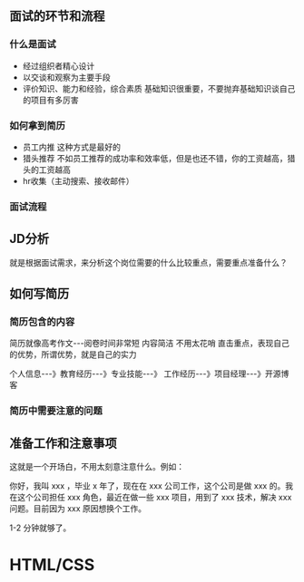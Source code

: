 ## 面试的环节和流程

### 什么是面试

- 经过组织者精心设计
- 以交谈和观察为主要手段
- 评价知识、能力和经验，综合素质
基础知识很重要，不要抛弃基础知识谈自己的项目有多厉害
### 如何拿到简历

- 员工内推
这种方式是最好的
- 猎头推荐
不如员工推荐的成功率和效率低，但是也还不错，你的工资越高，猎头的工资越高
- hr收集（主动搜索、接收邮件）

### 面试流程

## JD分析
就是根据面试需求，来分析这个岗位需要的什么比较重点，需要重点准备什么？
## 如何写简历

### 简历包含的内容
简历就像高考作文---阅卷时间非常短
内容简洁
不用太花哨
直击重点，表现自己的优势，所谓优势，就是自己的实力

个人信息---》教育经历---》专业技能---》 工作经历---》项目经理---》开源博客
### 简历中需要注意的问题
## 准备工作和注意事项


这就是一个开场白，不用太刻意注意什么。例如：

你好，我叫 xxx ，毕业 x 年了，现在在 xxx 公司工作，这个公司是做 xxx 的。我在这个公司担任 xxx 角色，最近在做一些 xxx 项目，用到了 xxx 技术，解决 xxx 问题。目前因为 xxx 原因想换个工作。

1-2 分钟就够了。

# HTML/CSS
